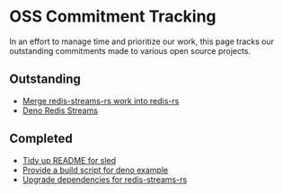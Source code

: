 # OSS Commitment Tracking

In an effort to manage time and prioritize our work, 
this page tracks our outstanding commitments made to 
various open source projects.

## Outstanding

- [Merge redis-streams-rs work into redis-rs](https://github.com/mitsuhiko/redis-rs/pull/319)
- [Deno Redis Streams](https://github.com/keroxp/deno-redis/pull/86)

## Completed

- [Tidy up README for sled](https://github.com/spacejam/sled/pull/1075)
- [Provide a build script for deno example](https://github.com/lampewebdev/wasm_deno_example/pull/1/files)
- [Upgrade dependencies for redis-streams-rs](https://github.com/grippy/redis-streams-rs/pull/13)
